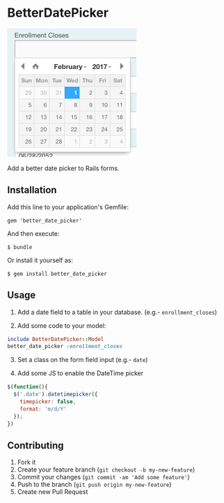 # BetterDatePicker

![Better Date Picker](better_date_picker.png)

Add a better date picker to Rails forms.

## Installation

Add this line to your application's Gemfile:

    gem 'better_date_picker'

And then execute:

    $ bundle

Or install it yourself as:

    $ gem install better_date_picker

## Usage

1) Add a date field to a table in your database. (e.g.- `enrollment_closes`)

2) Add some code to your model:

```ruby
include BetterDatePicker::Model
better_date_picker :enrollment_closes
```

3) Set a class on the form field input (e.g.- `date`)

4) Add some JS to enable the DateTime picker

```js
$(function(){
  $('.date').datetimepicker({
    timepicker: false,
    format: 'm/d/Y'
  });
})
```


## Contributing

1. Fork it
2. Create your feature branch (`git checkout -b my-new-feature`)
3. Commit your changes (`git commit -am 'Add some feature'`)
4. Push to the branch (`git push origin my-new-feature`)
5. Create new Pull Request
